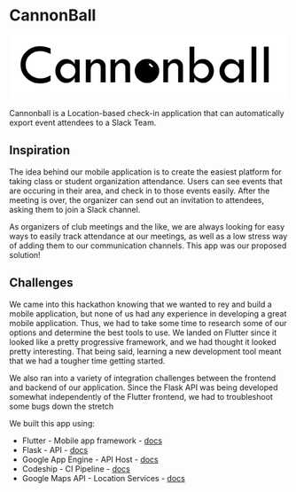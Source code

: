 # CannonBall

[![cannonball](cannonball.png)](https://devpost.com/software/cannonball-k2q1vj)

Cannonball is a Location-based check-in application that can automatically export event attendees to a Slack Team. 

## Inspiration
The idea behind our mobile application is to create the easiest platform for taking class or student organization attendance. Users can see events that are occuring in their area, and check in to those events easily. After the meeting is over, the organizer can send out an invitation to attendees, asking them to join a Slack channel.

As organizers of club meetings and the like, we are always looking for easy ways to easily track attendance at our meetings, as well as a low stress way of adding them to our communication channels. This app was our proposed solution!

## Challenges
We came into this hackathon knowing that we wanted to rey and build a mobile application, but none of us had any experience in developing a great mobile application. Thus, we had to take some time to research some of our options and determine the best tools to use. We landed on Flutter since it looked like a pretty progressive framework, and we had thought it looked pretty interesting. That being said, learning a new development tool meant that we had a tougher time getting started.

We also ran into a variety of integration challenges between the frontend and backend of our application. Since the Flask API was being developed somewhat independently of the Flutter frontend, we had to troubleshoot some bugs down the stretch

We built this app using:
* Flutter - Mobile app framework - [docs](https://flutter.io/)
* Flask - API - [docs](http://flask.pocoo.org/docs/1.0/)
* Google App Engine - API Host - [docs](https://cloud.google.com/appengine/docs/flexible/python/)
* Codeship - CI Pipeline - [docs](https://documentation.codeship.com/basic/continuous-deployment/deployment-to-google-app-engine/)
* Google Maps API - Location Services - [docs](https://developers.google.com/maps/documentation/android-sdk/intro)
